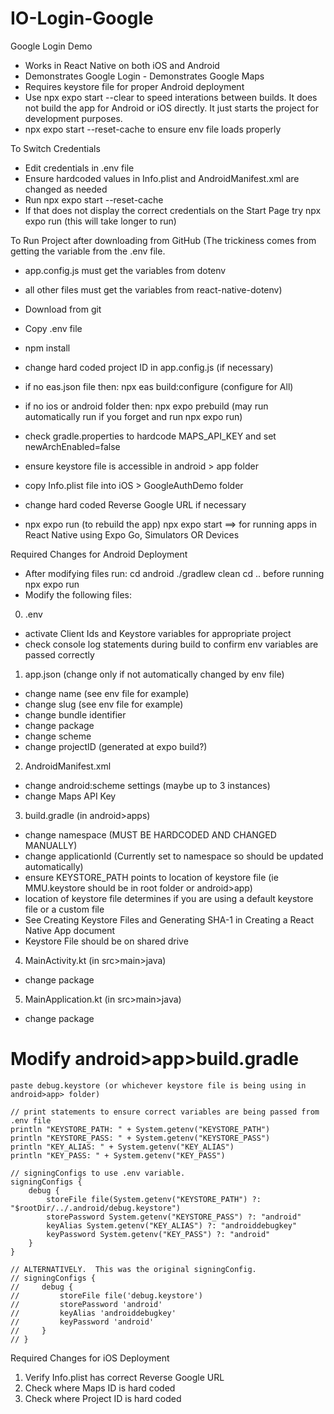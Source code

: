 # IO-Login-Google

Google Login Demo

- Works in React Native on both iOS and Android
- Demonstrates Google Login - Demonstrates Google Maps
- Requires keystore file for proper Android deployment
- Use npx expo start --clear to speed interations between builds. It does not build the app for Android or iOS directly. It just starts the project for development purposes.
- npx expo start --reset-cache to ensure env file loads properly

To Switch Credentials

- Edit credentials in .env file
- Ensure hardcoded values in Info.plist and AndroidManifest.xml are changed as needed
- Run npx expo start --reset-cache
- If that does not display the correct credentials on the Start Page try npx expo run (this will take longer to run)

To Run Project after downloading from GitHub
(The trickiness comes from getting the variable from the .env file.

- app.config.js must get the variables from dotenv
- all other files must get the variables from react-native-dotenv)

- Download from git
- Copy .env file
- npm install
- change hard coded project ID in app.config.js (if necessary)
- if no eas.json file then: npx eas build:configure (configure for All)
- if no ios or android folder then: npx expo prebuild (may run automatically run if you forget and run npx expo run)
- check gradle.properties to hardcode MAPS_API_KEY and set newArchEnabled=false
- ensure keystore file is accessible in android > app folder
- copy Info.plist file into iOS > GoogleAuthDemo folder
- change hard coded Reverse Google URL if necessary
- npx expo run (to rebuild the app)
  npx expo start ==> for running apps in React Native using Expo Go, Simulators OR Devices

Required Changes for Android Deployment

- After modifying files run: cd android ./gradlew clean cd .. before running npx expo run
- Modify the following files:

0. .env

- activate Client Ids and Keystore variables for appropriate project
- check console log statements during build to confirm env variables are passed correctly

1. app.json (change only if not automatically changed by env file)

- change name (see env file for example)
- change slug (see env file for example)
- change bundle identifier
- change package
- change scheme
- change projectID (generated at expo build?)

2. AndroidManifest.xml

- change android:scheme settings (maybe up to 3 instances)
- change Maps API Key

3. build.gradle (in android>apps)

- change namespace (MUST BE HARDCODED AND CHANGED MANUALLY)
- change applicationId (Currently set to namespace so should be updated automatically)
- ensure KEYSTORE_PATH points to location of keystore file (ie MMU.keystore should be in root folder or android>app)
- location of keystore file determines if you are using a default keystore file or a custom file
- See Creating Keystore Files and Generating SHA-1 in Creating a React Native App document
- Keystore File should be on shared drive

4. MainActivity.kt (in src>main>java)

- change package

5. MainApplication.kt (in src>main>java)

- change package

# Modify android>app>build.gradle

    paste debug.keystore (or whichever keystore file is being using in android>app> folder)

    // print statements to ensure correct variables are being passed from .env file
    println "KEYSTORE_PATH: " + System.getenv("KEYSTORE_PATH")
    println "KEYSTORE_PASS: " + System.getenv("KEYSTORE_PASS")
    println "KEY_ALIAS: " + System.getenv("KEY_ALIAS")
    println "KEY_PASS: " + System.getenv("KEY_PASS")

    // signingConfigs to use .env variable.
    signingConfigs {
        debug {
            storeFile file(System.getenv("KEYSTORE_PATH") ?: "$rootDir/../.android/debug.keystore")
            storePassword System.getenv("KEYSTORE_PASS") ?: "android"
            keyAlias System.getenv("KEY_ALIAS") ?: "androiddebugkey"
            keyPassword System.getenv("KEY_PASS") ?: "android"
        }
    }

    // ALTERNATIVELY.  This was the original signingConfig.
    // signingConfigs {
    //     debug {
    //         storeFile file('debug.keystore')
    //         storePassword 'android'
    //         keyAlias 'androiddebugkey'
    //         keyPassword 'android'
    //     }
    // }

Required Changes for iOS Deployment

1. Verify Info.plist has correct Reverse Google URL
2. Check where Maps ID is hard coded
3. Check where Project ID is hard coded
